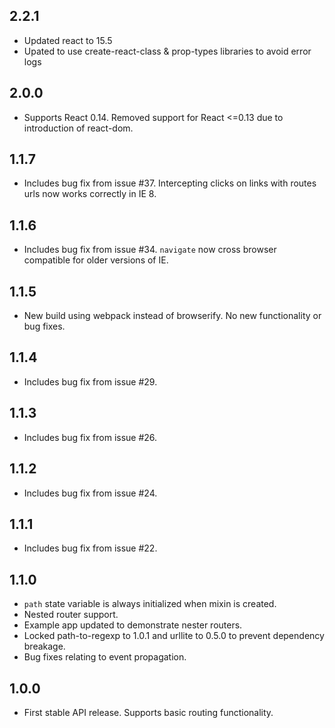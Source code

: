 ## 2.2.1

* Updated react to 15.5
* Upated to use create-react-class & prop-types libraries to avoid error logs

## 2.0.0 

* Supports React 0.14. Removed support for React <=0.13 due to introduction of react-dom.

## 1.1.7

* Includes bug fix from issue #37. Intercepting clicks on links with routes urls now works correctly in IE 8.

## 1.1.6

* Includes bug fix from issue #34. `navigate` now cross browser compatible for older versions of IE.

## 1.1.5

* New build using webpack instead of browserify. No new functionality or bug fixes.

## 1.1.4

* Includes bug fix from issue #29.

## 1.1.3

* Includes bug fix from issue #26.

## 1.1.2

* Includes bug fix from issue #24.

## 1.1.1

* Includes bug fix from issue #22.

## 1.1.0

* `path` state variable is always initialized when mixin is created.
* Nested router support.
* Example app updated to demonstrate nester routers.
* Locked path-to-regexp to 1.0.1 and urllite to 0.5.0 to prevent dependency breakage.
* Bug fixes relating to event propagation.

## 1.0.0

* First stable API release. Supports basic routing functionality.
